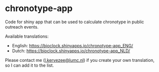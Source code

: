 # chronotype-app
 Code for shiny app that can be used to calculate chronotype in public outreach events.
 
 Available translations:
 - English: https://bioclock.shinyapps.io/chronotype-app_ENG/
 - Dutch: https://bioclock.shinyapps.io/chronotype-app_NLD/
 
 Please contact me (l.kervezee@lumc.nl) if you create your own translation, so I can add it to the list.
